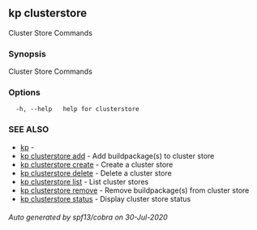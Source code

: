 ## kp clusterstore

Cluster Store Commands

### Synopsis

Cluster Store Commands

### Options

```
  -h, --help   help for clusterstore
```

### SEE ALSO

* [kp](kp.md)	 - 
* [kp clusterstore add](kp_clusterstore_add.md)	 - Add buildpackage(s) to cluster store
* [kp clusterstore create](kp_clusterstore_create.md)	 - Create a cluster store
* [kp clusterstore delete](kp_clusterstore_delete.md)	 - Delete a cluster store
* [kp clusterstore list](kp_clusterstore_list.md)	 - List cluster stores
* [kp clusterstore remove](kp_clusterstore_remove.md)	 - Remove buildpackage(s) from cluster store
* [kp clusterstore status](kp_clusterstore_status.md)	 - Display cluster store status

###### Auto generated by spf13/cobra on 30-Jul-2020
